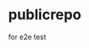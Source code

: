 # publicrepo
for e2e test












































































































































































































































































































































































































































































































































































































































































































































































































































































































































































































































































































































































































































































































































































































































































































































































































































































